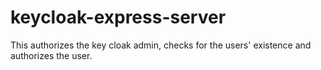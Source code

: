 # keycloak-express-server

This authorizes the key cloak admin, checks for the users' existence and authorizes the user.


